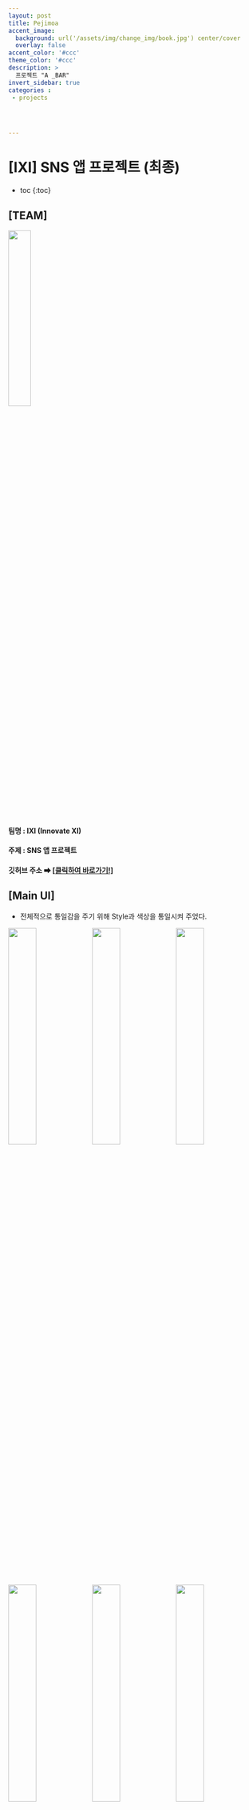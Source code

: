 ```yaml
---
layout: post
title: Pejimoa
accent_image: 
  background: url('/assets/img/change_img/book.jpg') center/cover
  overlay: false
accent_color: '#ccc'
theme_color: '#ccc'
description: >
  프로젝트 "A _BAR"
invert_sidebar: true
categories :
 - projects




---
```


# [IXI] SNS 앱 프로젝트 (최종)

* toc
{:toc}
## [TEAM]

<img src = "../../assets/img/blog/logo.png" width = "30%">

#### **팀명** : **IXI** (Innovate XI)

#### 주제 : SNS 앱 프로젝트

#### 깃허브 주소 ➡ [[클릭하여 바로가기!]](https://github.com/SoftyChoo/nbCamp_week4_assignment)



## [Main UI]

- 전체적으로 통일감을 주기 위해 Style과 색상을 통일시켜 주었다.

<img src = "../../assets/img/blog/image-20230818234200035.png" width = "33.33%"><img src = "../../assets/img/blog/image-20230818234220702.png" width = "33.33%"><img src = "../../assets/img/blog/image-20230818234248809.png" width = "33.33%">

<img src = "../../assets/img/blog/image-20230818234337076.png" width = "33.33%"><img src = "../../assets/img/blog/image-20230818234403168.png" width = "33.33%"><img src = "../../assets/img/blog/image-20230818234427317.png" width = "33.33%">



## 📑 데이터 저장 방식 📑

- 데이터를 저장하는 방식은 **DataClass**와 **Object**를 사용해 구현해주었다.



## 1. [SignInActivity] 로그인 페이지

- 앱을 실행하면 가장 먼저 실행되는 페이지로 `id`와 `pw`를 입력받아 로그인을 할 수 있다.

![image-20230818220546736](../../assets/img/blog/image-20230818220546736.png)



## 2. [SignUpActivity] 회원가입 페이지

<img src = "../../assets/img/blog/Untitled-2364007.png" width ="50%"><img src = "../../assets/img/blog/ixi1.png" width ="50%">

- **Add IMAGE** : 갤러리 연동까진 구현했으나 데이터베이스, 서버등을 연동하지 않아 임시로 화면상에만 구현해놓은 상태이다.

<img src = "../../assets/img/blog/ixi2.png" width ="50%"><img src = "../../assets/img/blog/ixi3.png" width ="50%">

- **중복체크기능** : 현재 Object내에 저장된 ID를 비교해 중복을 체크하는 기능
- **회원가입 버튼** : 클릭 시 각각의 EditText에 입력된 값들을 **`Users` Object의 `addUser()`함수로 값을 넘겨 새로운 User 추가**



## 3. [MainActivity] 회원정보 페이지

![iximain_out](../../assets/img/blog/iximain_out.gif)



- RecyclerView로 **UserList**를 구현해 모든 User를 가로 스크롤로 받아와 주었다.
- ListView로 모든 User의 **PostList**를 받아와 주었다.
- **좋아요버튼** : isSelected 속성을 둬서 좋아요버튼을 구현



## [ProfileAvtivity] 개인 프로필페이지

<img src = "../../assets/img/blog/image-20230818224743855.png" width = "50%"><img src = "../../assets/img/blog/image-20230818224900921.png" width = "50%">

- 개인의 정보를 확인할 수 있는 프로필 페이지 구현
- 로그인한 **ID**를 기억해 본인의 프로필에 들어갈 때만 **EditProfile**, **AddPost** 버튼이 보이도록 구현 
- 프로필에 맞춰 본인의 Profile만 보이도록 구현



## [EditProfileActivity] 프로필 수정페이지

<img src = "../../assets/img/blog/image-20230818230547118.png" width = "50%"><img src = "../../assets/img/blog/image-20230818230616323.png" width = "50%">

- 프로필을 수정할 수 있는 페이지로 **IMG, NAME, ID**값을 받아와 프로필과 포스트를 업데이트 시켜줌



## [AddPostActivity] 포스트 추가 페이지

<img src = "../../assets/img/blog/image-20230818231025848.png" width = "50%"><img src = "../../assets/img/blog/image-20230818231054892.png" width = "50%">

- Post를 추가하는 페이지로 text값을 받아와 새로운 포스트를 생성함



### + 신규 생성 유저

- 신규 유저는 Post 초기화 값이 없기 때문에 다음과 같이 표시됨

<img src = "../../assets/img/blog/image-20230818231526377.png" width = "50%">

## [언어별 구현] Korean, English

- 위에서 보았던 UI는 기본언어가 English일 때의 UI이다.
- 다음은 기본언어를 **한국어**로 바꿨을 때의 구현된 UI이다.

<img src = "../../assets/img/blog/image-20230818235759561.png" width = "50%"><img src = "../../assets/img/blog/image-20230818235824961.png" width = "50%">

## [가로모드 구현]

- 가로 xml을 따로 구현하여 회전했을 때도 UI가 정상적으로 나오도록 구현완료

![IXI_Land_out](../../assets/img/blog/IXI_Land_out.gif)



## Activty 전환 시 animation 및 최종 시연영상

- Activity 전환시 animation 구현 기능

- 화면을 전환할 때 UI가 자연스럽게 전환되도록 `startActivity()`를 호출한 후에 
  `overridePendingTransition()` 메서드를 활용하여 Activity 전환 애니메이션을 적용

![plzzz_out](../../assets/img/blog/plzzz_out-2369317.gif)